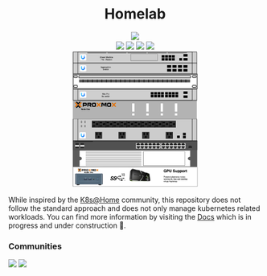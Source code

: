 <div align="center">
  <h1>Homelab</h1>
  <img src="https://github.com/teaglebuilt/homelab/actions/workflows/deploy-release.yaml/badge.svg">
</div>

<div align="center">
  <img src="https://img.shields.io/badge/Proxmox-E57000?style=for-the-badge&logo=proxmox&logoColor=white" />
  <img src="https://img.shields.io/badge/NVIDIA-GTX4070-76B900?style=for-the-badge&logo=nvidia&logoColor=white" />
  <img src="https://img.shields.io/badge/Intel%20Core_i9_10th-0071C5?style=for-the-badge&logo=intel&logoColor=white" />
  <img src="https://img.shields.io/badge/Argo%20CD-1e0b3e?style=for-the-badge&logo=argo&logoColor=#d16044" />
</div>
<div align="center">
  <img src="https://github.com/teaglebuilt/homelab/blob/main/docs/static/img/homelabrack.png" style="width:250px;"/>
</div>

While inspired by the [K8s@Home](https://k8s-at-home.com/) community, this repository does not follow the standard approach and does not only manage kubernetes related workloads. 
You can find more information by visiting the [Docs](https://teaglebuilt.github.io/homelab/) which is in progress and under construction 🚧.

### Communities

<img src="https://discordapp.com/api/guilds/673534664354430999/widget.png?style=banner2">
<img src="https://discordapp.com/api/guilds/969093165669830727/widget.png?style=banner2">
